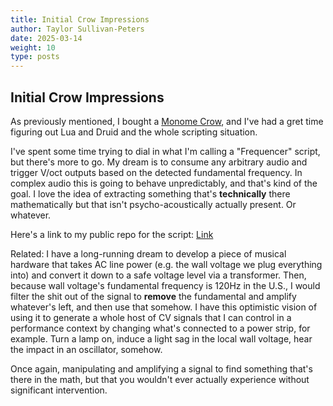 ```yaml
---
title: Initial Crow Impressions
author: Taylor Sullivan-Peters
date: 2025-03-14
weight: 10
type: posts
---
```


## Initial Crow Impressions

As previously mentioned, I bought a [Monome Crow](https://monome.org/docs/crow/reference/#input), and I've had a gret time figuring out Lua and Druid and the whole scripting situation. 

I've spent some time trying to dial in what I'm calling a "Frequencer" script, but there's more to go. My dream is to consume any arbitrary audio and trigger V/oct outputs based on the detected fundamental frequency. In complex audio this is going to behave unpredictably, and that's kind of the goal. I love the idea of extracting something that's **technically** there mathematically but that isn't psycho-acoustically actually present. Or whatever. 

Here's a link to my public repo for the script: [Link](https://github.com/peterstaylor/Frequencer)

Related: I have a long-running dream to develop a piece of musical hardware that takes AC line power (e.g. the wall voltage we plug everything into) and convert it down to a safe voltage level via a transformer. Then, because wall voltage's fundamental frequency is 120Hz in the U.S., I would filter the shit out of the signal to **remove** the fundamental and amplify whatever's left, and then use that somehow. I have this optimistic vision of using it to generate a whole host of CV signals that I can control in a performance context by changing what's connected to a power strip, for example. Turn a lamp on, induce a light sag in the local wall voltage, hear the impact in an oscillator, somehow. 

Once again, manipulating and amplifying a signal to find something that's there in the math, but that you wouldn't ever actually experience without significant intervention.  